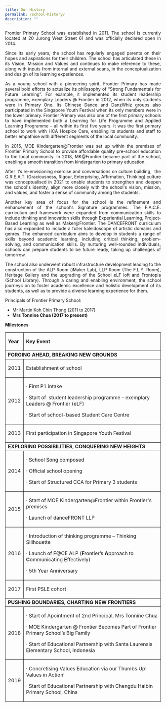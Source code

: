 ```yaml
---
title: Our History
permalink: /school-history/
description: ""
---
```

<p style="text-align: justify;">Frontier Primary School was established in 2011. The school is currently located at 20 Jurong West Street 61 and was officially declared open in 2014.</p>
<p style="text-align: justify;">Since its early years, the school has regularly engaged parents on their hopes and aspirations for their children. The school has articulated these in its Vision, Mission and Values and continues to make reference to these, along with inputs from internal and external scans, in the conceptualization and design of its learning experiences.</p>
<p style="text-align: justify;">As a young school with a pioneering spirit, Frontier Primary has made several bold efforts to actualize its philosophy of “Strong Fundamentals for Future Learning”. For example, it implemented its student leadership programme, exemplary Leaders @ Frontier in 2012, when its only students were in Primary One. Its Chinese Dance and DanzWhiz groups also participated in the Singapore Youth Festival when its only members were in the lower primary. Frontier Primary was also one of the first primary schools to have implemented both a Learning for Life Programme and Applied Learning Programme – all within its first five years. It was the first primary school to work with HCA Hospice Care, enabling its students and staff to better empathise with different segments of the local community.</p>
<p style="text-align: justify;">In 2015, MOE Kindergarten@Frontier was set up within the premises of Frontier Primary School to provide affordable quality pre-school education to the local community. In 2018, MK@Frontier became part of the school, enabling a smooth transition from kindergarten to primary education.</p>
<p style="text-align: justify;">After it’s re-envisioning exercise and conversations on culture building,&nbsp; the G.R.E.A.T. (Graciousness, Rigour, Enterprising, Affirmation, Thinking) culture was conceptualised in 2021 to enable students to strengthen and deepen the school's identity, align more closely with the school's vision, mission, and values, and foster a sense of community among the students.</p>
<p style="text-align: justify;">Another key area of focus for the school is the refinement and enhancement of the school's Signature programmes. The F.A.C.E. curriculum and framework were expanded from communication skills to include thinking and innovation skills through Experiential Learning, Project-Based Learning as well as Maker@Frontier. The DANCEFRONT curriculum has also expanded to include a fuller kaleidoscope of artistic domains and genres. The enhanced curriculum aims to develop in students a range of skills beyond academic learning, including critical thinking, problem-solving, and communication skills. By nurturing well-rounded individuals, schools can prepare students to be future ready, taking up challenges of tomorrow.</p>
<p style="text-align: justify;">The school also underwent robust infrastructure development leading to the construction of the ALP Room (iMaker Lab), LLP Room (The F.L.Y. Room), Heritage Gallery and the upgrading of the School eLF loft and Frontopia (School Library). Through a caring and enabling environment, the school journeys on to foster academic excellence and holistic development of its students, as well as to provide a diverse learning experience for them.</p>
<p>Principals of Frontier Primary School:</p>
<ul>
<li>Mr Martin Koh Chin Thong (2011 to 2017)</li>
<li><strong>Mrs Tonnine Chua (2017 to present)</strong></li>
</ul>
<p><strong>Milestones</strong></p>
<table style="border:&quot;1px">
<tbody>
<tr>
<td style="border:1px solid black;">
<p><strong>Year</strong></p>
</td>
<td style="border:1px solid black;">
<p><strong>Key Event</strong></p>
</td>
</tr>
<tr>
<td colspan="2" style="border:1px solid black;"><strong>FORGING AHEAD, BREAKING NEW GROUNDS</strong></td>
</tr>
<tr>
<td style="border:1px solid black;">
<p>2011</p>
</td>
<td style="border:1px solid black;">
<p>Establishment of school</p>
</td>
</tr>
<tr>
<td style="border:1px solid black;">
<p>2012</p>
</td>
<td style="border:1px solid black;">
<p>·&nbsp;First P1 intake</p>
<p>·&nbsp;Start of &nbsp;student leadership programme – exemplary Leaders @ Frontier (eLF)</p>
<p>·&nbsp;Start of school-based Student Care Centre</p>
</td>
</tr>
<tr>
<td style="border:1px solid black;">
<p>2013</p>
</td>
<td style="border:1px solid black;">
<p>First participation in Singapore Youth Festival</p>
</td>
</tr>
<tr>
<td colspan="2" style="border:1px solid black;"><strong>EXPLORING POSSIBILITIES, CONQUERING NEW HEIGHTS</strong></td>
</tr>
<tr>
<td style="border:1px solid black;">
<p>2014</p>
</td>
<td style="border:1px solid black;">
<p>·&nbsp;School Song composed</p>
<p>·&nbsp;Official school opening</p>
<p>·&nbsp;Start of Structured CCA for Primary 3 students</p>
</td>
</tr>
<tr>
<td style="border:1px solid black;">
<p>2015</p>
</td>
<td style="border:1px solid black;">
<p>·&nbsp;Start of MOE Kindergarten@Frontier within Frontier's premises</p>
<p>·&nbsp;Launch of danceFRONT LLP</p>
</td>
</tr>
<tr>
<td style="border:1px solid black;">
<p>2016</p>
</td>
<td style="border:1px solid black;">
<p>·&nbsp;Introduction of thinking programme – Thinking Sillhouette</p>
	<p>·&nbsp;Launch of F@CE ALP (<strong>F</strong>rontier’s <strong>A</strong>pproach to <strong>C</strong>ommunicating <strong>E</strong>ffectively)</p>
<p>·&nbsp;5th Year Anniversary</p>
</td>
</tr>
<tr>
<td style="border:1px solid black;">
<p>2017</p>
</td>
<td style="border:1px solid black;">
<p>First PSLE cohort</p>
</td>
</tr>
<tr>
<td colspan="2" style="border:1px solid black;"><strong>PUSHING BOUNDARIES, CHARTING NEW FRONTIERS</strong></td>
</tr>
<tr>
<td style="border:1px solid black;">
<p>2018</p>
</td>
<td style="border:1px solid black;">
<p>·&nbsp;Start of Apointment of 2nd Principal, Mrs Tonnine Chua</p>
<p>·&nbsp;MOE Kindergarten @ Frontier Becomes Part of Frontier Primary School’s Big Family</p>
<p>·&nbsp;Start of Educational Partnership with Santa Laurensia Elementary School, Indonesia</p>
</td>
</tr>
<tr>
<td style="border:1px solid black;">
<p>2019</p>
</td>
<td style="border:1px solid black;">
<p>·&nbsp;Concretising Values Education via our Thumbs Up! Values in Action!</p>
<p>·&nbsp;Start of Educational Partnership with Chengdu Haibin Primary School, China</p>
</td>
</tr>
</tbody>
</table>